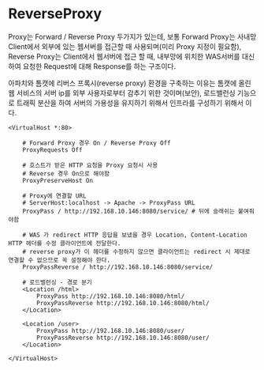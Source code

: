 # ReverseProxy

Proxy는 Forward / Reverse Proxy 두가지가 있는데,
보통 Forward Proxy는 사내망 Client에서 외부에 있는 웹서버를 접근할 때 사용되며(미리 Proxy 지정이 필요함),
Reverse Proxy는 Client에서 웹서버에 접근 할 때, 내부망에 위치한 WAS서버를 대신하여 요청한 Request에 대해 Response를 하는 구조이다.

아파치와 톰캣에 리버스 프록시(reverse proxy) 환경을 구축하는 이유는 톰캣에 올린 웹 서비스의 서버 ip를 외부 사용자로부터 감추기 위한 것이며(보안), 로드밸런싱 기능으로 트래픽 분산을 하여 서버의 가용성을 유지하기 위해서 인프라를 구성하기 위해서 이다.

```
<VirtualHost *:80>
	
	# Forward Proxy 경우 On / Reverse Proxy Off
	ProxyRequests Off

	# 호스트가 받은 HTTP 요청을 Proxy 요청시 사용
    # Reverse 경우 On으로 해야함
	ProxyPreserveHost On

	# Proxy에 연결할 URL 
    # ServerHost:localhost -> Apache -> ProxyPass URL
	ProxyPass / http://192.168.10.146:8080/service/ # 뒤에 슬래쉬는 붙여줘야함

	# WAS 가 redirect HTTP 응답을 보냈을 경우 Location, Content-Location HTTP 헤더를 수정 클라이언트에 전달한다.
	# reverse proxy가 이 헤더를 수정하지 않으면 클라이언트는 redirect 시 제대로 연결할 수 없으므로 꼭 설정해야 한다.
	ProxyPassReverse / http://192.168.10.146:8080/service/

	# 로드밸런싱 - 경로 분기
	<Location /html>
		ProxyPass http://192.168.10.146:8080/html/
		ProxyPassReverse http://192.168.10.146:8080/html/
	</Location>
    
    <Location /user>
		ProxyPass http://192.168.10.146:8080/user/
		ProxyPassReverse http://192.168.10.146:8080/user/
	</Location>
	
</VirtualHost>
```